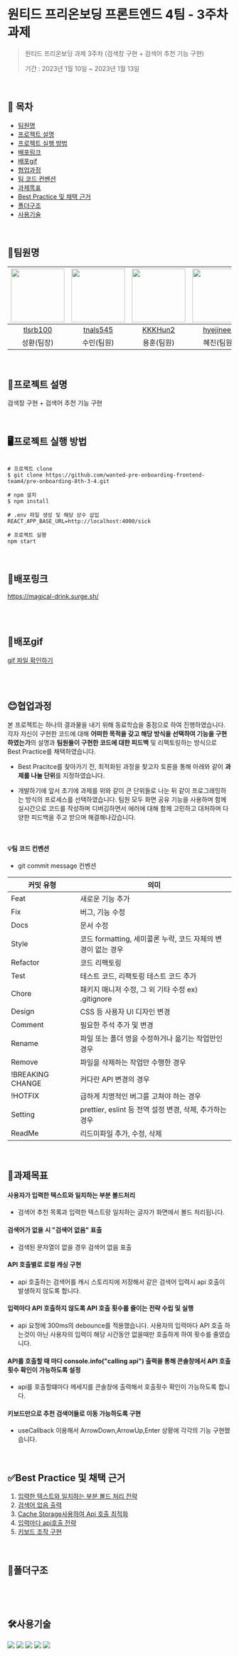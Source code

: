 # 원티드 프리온보딩 프론트엔드 4팀 - 3주차 과제

> 원티드 프리온보딩 과제 3주차 (검색창 구현 + 검색어 추천 기능 구현)
>
> 기간 : 2023년 1월 10일 ~ 2023년 1월 13일

<br />

## 📖 목차

- [팀원명](#팀원명)
- [프로젝트 설명](#프로젝트-설명)
- [프로젝트 실행 방법](#프로젝트-실행-방법)
- [배포링크](#배포링크)
- [배포gif](#배포gif)
- [협업과정](#협업과정)
- [팀 코드 컨벤션](#팀-코드-컨벤션)
- [과제목표](#과제목표)
- [Best Practice 및 채택 근거](#best-practice-및-채택-근거)
- [폴더구조](#폴더구조)
- [사용기술](#사용기술)

<br />

## 💪팀원명

| <img src="https://avatars.githubusercontent.com/u/104765779?v=4" width="120" height="120" /> | <img src="https://avatars.githubusercontent.com/u/92634711?v=4" width="120" height="120" /> | <img src="https://user-images.githubusercontent.com/105702862/205853151-2fa17dea-1d5d-47ba-9f54-94cd175a5e19.jpeg" width="120" height="120" /> | <img src="https://avatars.githubusercontent.com/u/44992033?v=4" width="120" height="120" /> | <img src="https://avatars.githubusercontent.com/u/91598778?v=4" width="120" height="120" /> |
| :------------------------------------------------------------------------------------------: | :-----------------------------------------------------------------------------------------: | :--------------------------------------------------------------------------------------------------------------------------------------------: | :-----------------------------------------------------------------------------------------: | :-----------------------------------------------------------------------------------------: |
|                           [tlsrb100](https://github.com/tlsrb100)                            |                           [tnals545](https://github.com/tnals545)                           |                                                     [KKKHun2](https://github.com/KKKHun2)                                                      |                          [hyejineee](https://github.com/hyejineee)                          |                          [jeongmin7](https://github.com/jeongmin7)                          |
|                                          성환(팀장)                                          |                                         수민(팀원)                                          |                                                                   용훈(팀원)                                                                   |                                         혜진(팀원)                                          |                                         정민(팀원)                                          |

<br />

## 📝프로젝트 설명

검색창 구현 + 검색어 추천 기능 구현

<br />

## 🖥프로젝트 실행 방법

```shell

# 프로젝트 clone
$ git clone https://github.com/wanted-pre-onboarding-frontend-team4/pre-onboarding-8th-3-4.git

# npm 설치
$ npm install

# .env 파일 생성 및 해당 상수 삽입
REACT_APP_BASE_URL=http://localhost:4000/sick

# 프로젝트 실행
npm start

```

<br />

## 📌배포링크

https://magical-drink.surge.sh/

<br />
<br />

## 📰배포gif

<a href="https://github.com/wanted-pre-onboarding-frontend-team4/pre-onboarding-8th-3-4/wiki/gif-%ED%8C%8C%EC%9D%BC%EB%A1%9C-%EB%AF%B8%EB%A6%AC%EB%B3%B4%EA%B8%B0">gif 파일 확인하기</a>

<br />
<br />
 
## 😊협업과정

본 프로젝트는 하나의 결과물을 내기 위해 동료학습을 중점으로 하여 진행하였습니다. 각자 자신이 구현한 코드에 대해 **어떠한 목적을 갖고 해당 방식을 선택하여 기능을 구현하였는가**의 설명과 **팀원들이 구현한 코드에 대한 피드백** 및 리팩토링하는 방식으로 Best Practice를 채택하였습니다.

- Best Pracitce를 찾아가기 전, 최적화된 과정을 찾고자 토론을 통해 아래와 같이 **과제를 나눌 단위**를 지정하였습니다.

- 개발하기에 앞서 초기에 과제를 위와 같이 큰 단위들로 나눈 뒤 같이 프로그래밍하는 방식의 프로세스를 선택하였습니다. 팀원 모두 화면 공유 기능을 사용하며 함께 실시간으로 코드를 작성하며 디버깅하면서 에러에 대해 함께 고민하고 대처하며 다양한 피드백을 주고 받으며 해결해나갔습니다.

<br />

#### 💡팀 코드 컨벤션

- git commit message 컨벤션

| 커밋 유형        | 의미                                                         |
| ---------------- | ------------------------------------------------------------ |
| Feat             | 새로운 기능 추가                                             |
| Fix              | 버그, 기능 수정                                              |
| Docs             | 문서 수정                                                    |
| Style            | 코드 formatting, 세미콜론 누락, 코드 자체의 변경이 없는 경우 |
| Refactor         | 코드 리팩토링                                                |
| Test             | 테스트 코드, 리팩토링 테스트 코드 추가                       |
| Chore            | 패키지 매니저 수정, 그 외 기타 수정 ex) .gitignore           |
| Design           | CSS 등 사용자 UI 디자인 변경                                 |
| Comment          | 필요한 주석 추가 및 변경                                     |
| Rename           | 파일 또는 폴더 명을 수정하거나 옮기는 작업만인 경우          |
| Remove           | 파일을 삭제하는 작업만 수행한 경우                           |
| !BREAKING CHANGE | 커다란 API 변경의 경우                                       |
| !HOTFIX          | 급하게 치명적인 버그를 고쳐야 하는 경우                      |
| Setting          | prettier, eslint 등 전역 설정 변경, 삭제, 추가하는 경우      |
| ReadMe           | 리드미파일 추가, 수정, 삭제                                  |

<br />

## 💯과제목표

#### 사용자가 입력한 텍스트와 일치하는 부분 볼드처리

- 검색어 추천 목록과 입력한 텍스트랑 일치하는 글자가 화면에서 볼드 처리됩니다.

#### 검색어가 없을 시 "검색어 없음" 표출

- 검색된 문자열이 없을 경우 검색어 없음 표출

#### API 호출별로 로컬 캐싱 구현

- api 호출하는 검색어를 캐시 스토리지에 저장해서 같은 검색어 입력시 api 호출이 발생하지 않도록 합니다.

#### 입력마다 API 호출하지 않도록 API 호출 횟수를 줄이는 전략 수립 및 실행

- api 요청에 300ms의 debounce를 적용했습니다.
  사용자의 입력마다 API 호출 하는것이 아닌 사용자의 입력이 해당 시간동안 없을때만 호출하게 하여 횟수를 줄였습니다.

#### API를 호출할 때 마다 console.info("calling api") 출력을 통해 콘솔창에서 API 호출 횟수 확인이 가능하도록 설정

- api를 호출할떄마다 메세지를 콘솔창에 출력해서 호출횟수 확인이 가능하도록 합니다.

#### 키보드만으로 추천 검색어들로 이동 가능하도록 구현

- useCallback 이용해서 ArrowDown,ArrowUp,Enter 상황에 각각의 기능 구현했습니다.

<br />

## ✅Best Practice 및 채택 근거

1. <a href="https://github.com/wanted-pre-onboarding-frontend-team4/pre-onboarding-8th-3-4/wiki/1.-%EC%9E%85%EB%A0%A5%ED%95%9C-%ED%85%8D%EC%8A%A4%ED%8A%B8%EC%99%80-%EC%9D%BC%EC%B9%98%ED%95%98%EB%8A%94-%EB%B6%80%EB%B6%84-%EB%B3%BC%EB%93%9C-%EC%B2%98%EB%A6%AC-%EC%A0%84%EB%9E%B5">입력한 텍스트와 일치하는 부분 볼드 처리 전략</a>
2. <a href="https://github.com/wanted-pre-onboarding-frontend-team4/pre-onboarding-8th-3-4/wiki/2.-%EA%B2%80%EC%83%89%EC%96%B4-%EC%97%86%EC%9D%8C-%EC%B6%9C%EB%A0%A5">검색어 없음 출력</a>
3. <a href="https://github.com/wanted-pre-onboarding-frontend-team4/pre-onboarding-8th-3-4/wiki/3.-Cache-Storage%EC%82%AC%EC%9A%A9%ED%95%98%EC%97%AC-Api-%ED%98%B8%EC%B6%9C-%EC%B5%9C%EC%A0%81%ED%99%94">Cache Storage사용하여 Api 호출 최적화</a>
4. <a href="https://github.com/wanted-pre-onboarding-frontend-team4/pre-onboarding-8th-3-4/wiki/4.-%EC%9E%85%EB%A0%A5%EB%A7%88%EB%8B%A4-API-%ED%98%B8%EC%B6%9C%ED%95%98%EC%A7%80-%EC%95%8A%EB%8F%84%EB%A1%9D-API-%ED%98%B8%EC%B6%9C-%ED%9A%9F%EC%88%98%EB%A5%BC-%EC%A4%84%EC%9D%B4%EB%8A%94-%EC%A0%84%EB%9E%B5-%EC%88%98%EB%A6%BD-%EB%B0%8F-%EC%8B%A4%ED%96%89">입력마다 api호출 전략</a>
5. <a href="https://github.com/wanted-pre-onboarding-frontend-team4/pre-onboarding-8th-3-4/wiki/5.-%ED%82%A4%EB%B3%B4%EB%93%9C-%EC%A1%B0%EC%9E%91-%EA%B5%AC%ED%98%84">키보드 조작 구현</a>

<br />

## 📁폴더구조

```


```

<br />

## 🛠사용기술

<div align=left>
<img src="https://img.shields.io/badge/React-61DAFB?style=for-the-badge&logo=React&logoColor=white" >
<img src="https://img.shields.io/badge/TypeScript-3178C6?style=for-the-badge&logo=TypeScript&logoColor=white" >
<img src="https://img.shields.io/badge/styledcomponents-DB7093?style=for-the-badge&logo=styledcomponents&logoColor=white" >
<img src="https://img.shields.io/badge/Antd-61DAFB?style=for-the-badge&logo=Antd&logoColor=white" >
<img src="https://img.shields.io/badge/recoil-017BE8?style=for-the-badge&logo=recoil&logoColor=white" >

 </div>

<br />
